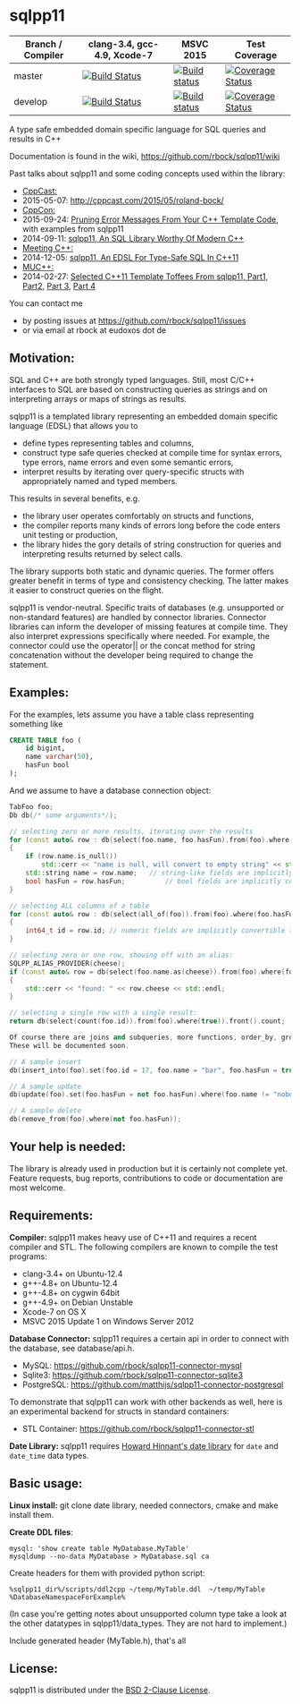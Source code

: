 sqlpp11
=======

Branch / Compiler | clang-3.4,  gcc-4.9, Xcode-7   |  MSVC 2015  | Test Coverage 
------------------| -------------------------------|-------------|---------------
master | [![Build Status](https://travis-ci.org/rbock/sqlpp11.svg?branch=master)](https://travis-ci.org/rbock/sqlpp11?branch=master) | [![Build status](https://ci.appveyor.com/api/projects/status/eid7mwqgavo0h61h/branch/master?svg=true)](https://ci.appveyor.com/project/rbock/sqlpp11/branch/master) | [![Coverage Status](https://coveralls.io/repos/rbock/sqlpp11/badge.svg?branch=master)](https://coveralls.io/r/rbock/sqlpp11?branch=master)
develop | [![Build Status](https://travis-ci.org/rbock/sqlpp11.svg?branch=develop)](https://travis-ci.org/rbock/sqlpp11?branch=develop) | [![Build status](https://ci.appveyor.com/api/projects/status/eid7mwqgavo0h61h/branch/develop?svg=true)](https://ci.appveyor.com/project/rbock/sqlpp11/branch/develop) | [![Coverage Status](https://coveralls.io/repos/rbock/sqlpp11/badge.svg?branch=develop)](https://coveralls.io/r/rbock/sqlpp11?branch=develop)

A type safe embedded domain specific language for SQL queries and results in C++

Documentation is found in the wiki, https://github.com/rbock/sqlpp11/wiki

Past talks about sqlpp11 and some coding concepts used within the library:

  * [CppCast:](http://cppcast.com)
   * 2015-05-07: http://cppcast.com/2015/05/roland-bock/
  * [CppCon:](http://cppcon.org)
   * 2015-09-24: [Pruning Error Messages From Your C++ Template Code](https://www.youtube.com/watch?v=2ISqFW9fRws), with examples from sqlpp11
   * 2014-09-11: [sqlpp11, An SQL Library Worthy Of Modern C++](https://www.youtube.com/watch?v=cJPAjhBm-HQ)
  * [Meeting C++:](http://meetingcpp.com)
   * 2014-12-05: [sqlpp11, An EDSL For Type-Safe SQL In C++11](https://www.youtube.com/watch?v=9Hjfg9IfzhU)
  * [MUC++:](http://www.meetup.com/MUCplusplus/)
   * 2014-02-27: [Selected C++11 Template Toffees From sqlpp11, Part1](https://www.youtube.com/watch?v=hXnGFYNbmXg), [Part2](https://www.youtube.com/watch?v=WPCV6dvxZ_U), [Part 3](https://www.youtube.com/watch?v=eB7hd_KjTig), [Part 4](https://www.youtube.com/watch?v=NBfqzcN0_EQ)

You can contact me
  * by posting issues at https://github.com/rbock/sqlpp11/issues
  * or via email at rbock at eudoxos dot de

Motivation:
-----------
SQL and C++ are both strongly typed languages. Still, most C/C++ interfaces to SQL are based on constructing queries as strings and on interpreting arrays or maps of strings as results.

sqlpp11 is a templated library representing an embedded domain specific language (EDSL) that allows you to

  * define types representing tables and columns,
  * construct type safe queries checked at compile time for syntax errors, type errors, name errors and even some semantic errors,
  * interpret results by iterating over query-specific structs with appropriately named and typed members.

This results in several benefits, e.g.

  * the library user operates comfortably on structs and functions,
  * the compiler reports many kinds of errors long before the code enters unit testing or production,
  * the library hides the gory details of string construction for queries and interpreting results returned by select calls.

The library supports both static and dynamic queries. The former offers greater benefit in terms of type and consistency checking. The latter makes it easier to construct queries on the flight.

sqlpp11 is vendor-neutral. Specific traits of databases (e.g. unsupported or non-standard features) are handled by connector libraries. Connector libraries can inform the developer of missing features at compile time. They also interpret expressions specifically where needed. For example, the connector could use the operator|| or the concat method for string concatenation without the developer being required to change the statement.

Examples:
---------
For the examples, lets assume you have a table class representing something like

```SQL
CREATE TABLE foo (
    id bigint,
    name varchar(50),
    hasFun bool
);
```

And we assume to have a database connection object:

```C++
TabFoo foo;
Db db(/* some arguments*/);

// selecting zero or more results, iterating over the results
for (const auto& row : db(select(foo.name, foo.hasFun).from(foo).where(foo.id > 17 and foo.name.like("%bar%"))))
{
    if (row.name.is_null())
        std::cerr << "name is null, will convert to empty string" << std::endl;
    std::string name = row.name;   // string-like fields are implicitly convertible to string
    bool hasFun = row.hasFun;          // bool fields are implicitly convertible to bool
}

// selecting ALL columns of a table
for (const auto& row : db(select(all_of(foo)).from(foo).where(foo.hasFun or foo.name == "joker")))
{
    int64_t id = row.id; // numeric fields are implicitly convertible to numeric c++ types
}

// selecting zero or one row, showing off with an alias:
SQLPP_ALIAS_PROVIDER(cheese);
if (const auto& row = db(select(foo.name.as(cheese)).from(foo).where(foo.id == 17)))
{
    std::cerr << "found: " << row.cheese << std::endl;
}

// selecting a single row with a single result:
return db(select(count(foo.id)).from(foo).where(true)).front().count;

Of course there are joins and subqueries, more functions, order_by, group_by etc.
These will be documented soon.

// A sample insert
db(insert_into(foo).set(foo.id = 17, foo.name = "bar", foo.hasFun = true));

// A sample update
db(update(foo).set(foo.hasFun = not foo.hasFun).where(foo.name != "nobody"));

// A sample delete
db(remove_from(foo).where(not foo.hasFun));
```

Your help is needed:
--------------------
The library is already used in production but it is certainly not complete yet. Feature requests, bug reports, contributions to code or documentation are most welcome.


Requirements:
-------------
__Compiler:__
sqlpp11 makes heavy use of C++11 and requires a recent compiler and STL. The following compilers are known to compile the test programs:

  * clang-3.4+ on Ubuntu-12.4
  * g++-4.8+ on Ubuntu-12.4
  * g++-4.8+ on cygwin 64bit
  * g++-4.9+ on Debian Unstable
  * Xcode-7 on OS X
  * MSVC 2015 Update 1 on Windows Server 2012

__Database Connector:__
sqlpp11 requires a certain api in order to connect with the database, see database/api.h.

  * MySQL: https://github.com/rbock/sqlpp11-connector-mysql
  * Sqlite3: https://github.com/rbock/sqlpp11-connector-sqlite3
  * PostgreSQL: https://github.com/matthijs/sqlpp11-connector-postgresql

To demonstrate that sqlpp11 can work with other backends as well, here is an experimental backend for structs in standard containers:

  * STL Container: https://github.com/rbock/sqlpp11-connector-stl

__Date Library:__
sqlpp11 requires [Howard Hinnant's date library](https://github.com/HowardHinnant/date) for `date` and `date_time` data types.

Basic usage:
-------------
__Linux install:__
git clone date library, needed connectors, cmake and make install them.


__Create DDL files__:
``` 
mysql: 'show create table MyDatabase.MyTable'
mysqldump --no-data MyDatabase > MyDatabase.sql ca

```
Create headers for them with provided python script:
```
%sqlpp11_dir%/scripts/ddl2cpp ~/temp/MyTable.ddl  ~/temp/MyTable %DatabaseNamespaceForExample%
```
(In case you're getting notes about unsupported column type take a look at the other datatypes in sqlpp11/data_types. They are not hard to implement.)

Include generated header (MyTable.h), that's all




License:
-------------
sqlpp11 is distributed under the [BSD 2-Clause License](https://github.com/rbock/sqlpp11/blob/master/LICENSE).
